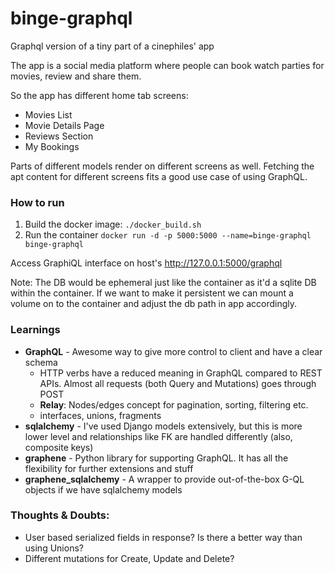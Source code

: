 # binge-graphql
Graphql version of a tiny part of a cinephiles' app

The app is a social media platform where people can book watch parties for movies, review and share them.

So the app has different home tab screens:
- Movies List
- Movie Details Page
- Reviews Section
- My Bookings

Parts of different models render on different screens as well.
Fetching the apt content for different screens fits a good use case of using GraphQL.

### How to run
1. Build the docker image: `./docker_build.sh`
2. Run the container `docker run -d -p 5000:5000 --name=binge-graphql binge-graphql`

Access GraphiQL interface on host's http://127.0.0.1:5000/graphql

Note: The DB would be ephemeral just like the container as it'd a sqlite DB within the container.
If we want to make it persistent we can mount a volume on to the container and adjust the db path in app accordingly.

### Learnings
- **GraphQL** - Awesome way to give more control to client and have a clear schema
  - HTTP verbs have a reduced meaning in GraphQL compared to REST APIs. Almost all requests (both Query and Mutations) goes through POST
  - **Relay**: Nodes/edges concept for pagination, sorting, filtering etc.
  - interfaces, unions, fragments
- **sqlalchemy** - I've used Django models extensively, but this is more lower level and relationships like FK are handled differently (also, composite keys)
- **graphene** - Python library for supporting GraphQL. It has all the flexibility for further extensions and stuff
- **graphene_sqlalchemy** - A wrapper to provide out-of-the-box G-QL objects if we have sqlalchemy models

### Thoughts & Doubts:
- User based serialized fields in response? Is there a better way than using Unions?
- Different mutations for Create, Update and Delete?

